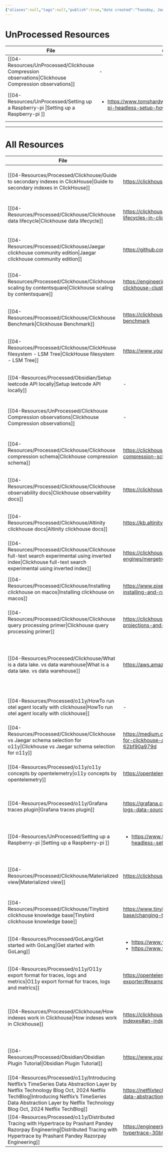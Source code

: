 ```yaml
---
{"aliases":null,"tags":null,"publish":true,"date created":"Tuesday, January 14th 2025, 3:25:42 pm","date modified":"Tuesday, January 14th 2025, 4:54:42 pm","PassFrontmatter":true,"created":"2025-01-14T15:25:42.617+05:30","updated":"2025-01-14T16:54:42.616+05:30"}
---
```



# UnProcessed Resources
| File                                                                                                     | url                                                                                                 | Description | type  | tags                                                                          | Date                       |
| -------------------------------------------------------------------------------------------------------- | --------------------------------------------------------------------------------------------------- | ----------- | ----- | ----------------------------------------------------------------------------- | -------------------------- |
| [[04-Resources/UnProcessed/Clickhouse Compression observations\|Clickhouse Compression observations]] | \-                                                                                                  | \-          | Note  | <ul><li>Database/Clickhouse</li><li>Database/Clickhouse/Compression</li></ul> | 3:25 PM - January 14, 2025 |
| [[04-Resources/UnProcessed/Setting up a Raspberry-pi \|Setting up a Raspberry-pi ]]                   | <ul><li>https://www.tomshardware.com/reviews/raspberry-pi-headless-setup-how-to,6028.html</li></ul> | \-          | Guide | <ul><li>docker</li><li>raspberrypi</li><li>syncthing</li></ul>                | 3:25 PM - January 14, 2025 |

---
# All Resources
| File                                                                                                                                                                                                                                                                  | url                                                                                                                     | Description                                                                                                                                             | type    | tags                                                                                                     | Date                       |
| --------------------------------------------------------------------------------------------------------------------------------------------------------------------------------------------------------------------------------------------------------------------- | ----------------------------------------------------------------------------------------------------------------------- | ------------------------------------------------------------------------------------------------------------------------------------------------------- | ------- | -------------------------------------------------------------------------------------------------------- | -------------------------- |
| [[04-Resources/Processed/Clickhouse/Guide to secondary indexes in ClickHouse\|Guide to secondary indexes in ClickHouse]]                                                                                                                                           | https://clickhouse.com/docs/en/optimize/skipping-indexes                                                                | \-                                                                                                                                                      | Article | \-                                                                                                       | 3:25 PM - January 14, 2025 |
| [[04-Resources/Processed/Clickhouse/Clickhouse data lifecycle\|Clickhouse data lifecycle]]                                                                                                                                                                         | https://clickhouse.com/blog/using-ttl-to-manage-data-lifecycles-in-clickhouse                                           | You can auto move data from hot to cold store based on size                                                                                             | Article | \-                                                                                                       | 3:25 PM - January 14, 2025 |
| [[04-Resources/Processed/Clickhouse/Jaegar clickhouse community edition\|Jaegar clickhouse community edition]]                                                                                                                                                     | https://github.com/jaegertracing/jaeger-clickhouse                                                                      | Jaegar community edition impl of clickhouse can be used as reference                                                                                    | Article | <ul><li>Database/Clickhouse</li><li>O11y/Jaegar</li><li>O11y/Jaegar/RemoteStorage</li><li>grpc</li></ul> | 3:25 PM - January 14, 2025 |
| [[04-Resources/Processed/Clickhouse/Clickhouse scaling by contentsquare\|Clickhouse scaling by contentsquare]]                                                                                                                                                     | https://engineering.contentsquare.com/2022/scaling-out-clickhouse-cluster/                                              | \-                                                                                                                                                      | Article | \-                                                                                                       | 3:25 PM - January 14, 2025 |
| [[04-Resources/Processed/Clickhouse/Clickhouse Benchmark\|Clickhouse Benchmark]]                                                                                                                                                                                   | https://clickhouse.com/docs/en/operations/utilities/clickhouse-benchmark                                                | clickhouse read path benchmarking tool                                                                                                                  | Article | <ul><li>Database/Clickhouse</li><li>Benchmark</li></ul>                                                  | 3:25 PM - January 14, 2025 |
| [[04-Resources/Processed/Clickhouse/ClickHouse filesystem - LSM Tree\|ClickHouse filesystem - LSM Tree]]                                                                                                                                                           | https://www.youtube.com/watch?v=I6jB0nM9SKU                                                                             | \-                                                                                                                                                      | Video   | \-                                                                                                       | 3:25 PM - January 14, 2025 |
| [[04-Resources/Processed/Obsidian/Setup leetcode API locally\|Setup leetcode API locally]]                                                                                                                                                                         | \-                                                                                                                      | How to setup leetcode API locally                                                                                                                       | Guide   | <ul><li>leetcode/setup</li></ul>                                                                         | 3:25 PM - January 14, 2025 |
| [[04-Resources/UnProcessed/Clickhouse Compression observations\|Clickhouse Compression observations]]                                                                                                                                                              | \-                                                                                                                      | \-                                                                                                                                                      | Note    | <ul><li>Database/Clickhouse</li><li>Database/Clickhouse/Compression</li></ul>                            | 3:25 PM - January 14, 2025 |
| [[04-Resources/Processed/Clickhouse/Clickhouse compression schema\|Clickhouse compression schema]]                                                                                                                                                                 | https://clickhouse.com/blog/optimize-clickhouse-codecs-compression-schema                                               | Queries run a lot fasted when data is compressed. Higher CPU utilization is ok as disk reads are more expensive                                         | Article | \-                                                                                                       | 3:25 PM - January 14, 2025 |
| [[04-Resources/Processed/Clickhouse/Clickhouse observability docs\|Clickhouse observability docs]]                                                                                                                                                                 | https://clickhouse.com/docs/en/observability                                                                            | How o11y is done in clickhouse, Engineering blog on how o11y is done with Clickhouse                                                                    | Article | \-                                                                                                       | 3:25 PM - January 14, 2025 |
| [[04-Resources/Processed/Clickhouse/Altinity clickhouse docs\|Altinity clickhouse docs]]                                                                                                                                                                           | https://kb.altinity.com/altinity-kb-schema-design/                                                                      | Master doc for how to run clickhouse at scale                                                                                                           | Article | \-                                                                                                       | 3:25 PM - January 14, 2025 |
| [[04-Resources/Processed/Clickhouse/Clickhouse full-text search experimental using inverted index\|Clickhouse full-text search experimental using inverted index]]                                                                                                 | https://clickhouse.com/docs/en/engines/table-engines/mergetree-family/invertedindexes                                   | Experimental feature that shouldn’t be used in prod                                                                                                     | Article | \-                                                                                                       | 3:25 PM - January 14, 2025 |
| [[04-Resources/Processed/Clickhouse/Installing clickhouse on macos\|Installing clickhouse on macos]]                                                                                                                                                               | https://www.pixelstech.net/article/1676120999-A-guide-on-installing-and-running-Clickhouse-on-macOS                     | \-                                                                                                                                                      | Article | \-                                                                                                       | 3:25 PM - January 14, 2025 |
| [[04-Resources/Processed/Clickhouse/Clickhouse query processing primer\|Clickhouse query processing primer]]                                                                                                                                                       | https://clickhouse.com/blog/clickhouse-faster-queries-with-projections-and-primary-indexes                              | How to write proper queries in ClickHouse                                                                                                               | Article | \-                                                                                                       | 3:25 PM - January 14, 2025 |
| [[04-Resources/Processed/Clickhouse/What is a data lake. vs data warehouse\|What is a data lake. vs data warehouse]]                                                                                                                                               | https://aws.amazon.com/what-is/data-lake/                                                                               | data warehouse stores data in structured / semi structured format so that it can be queried easily. Data lake contains unstructured data and lots of it | Article | \-                                                                                                       | 3:25 PM - January 14, 2025 |
| [[04-Resources/Processed/o11y/HowTo run otel agent locally with clickhouse\|HowTo run otel agent locally with clickhouse]]                                                                                                                                         | \-                                                                                                                      | Otel agent with clickhouse                                                                                                                              | Guide   | <ul><li>Database/Clickhouse</li><li>otel</li><li>docker</li></ul>                                        | 3:25 PM - January 14, 2025 |
| [[04-Resources/Processed/Clickhouse/Clickhouse vs Jaegar schema selection for o11y\|Clickhouse vs Jaegar schema selection for o11y]]                                                                                                                               | https://medium.com/jaegertracing/making-design-decisions-for-clickhouse-as-a-core-storage-backend-in-jaeger-62bf90a979d | Benchmaking default scehmas of clickhouse and jaegar                                                                                                    | Article | \-                                                                                                       | 3:25 PM - January 14, 2025 |
| [[04-Resources/Processed/o11y/o11y concepts by opentelemetry\|o11y concepts by opentelemetry]]                                                                                                                                                                     | https://opentelemetry.io/docs/concepts/                                                                                 | Basic concepts refresher                                                                                                                                | Article | \-                                                                                                       | 3:25 PM - January 14, 2025 |
| [[04-Resources/Processed/o11y/Grafana traces plugin\|Grafana traces plugin]]                                                                                                                                                                                       | https://grafana.com/developers/plugin-tools/tutorials/build-a-logs-data-source-plugin#logs-data-frame-format            | Grafana has an out of the box plugin to query traces, but it needs some specific columns to be present                                                  | Article | \-                                                                                                       | 3:25 PM - January 14, 2025 |
| [[04-Resources/UnProcessed/Setting up a Raspberry-pi \|Setting up a Raspberry-pi ]]                                                                                                                                                                                | <ul><li>https://www.tomshardware.com/reviews/raspberry-pi-headless-setup-how-to,6028.html</li></ul>                     | \-                                                                                                                                                      | Guide   | <ul><li>docker</li><li>raspberrypi</li><li>syncthing</li></ul>                                           | 3:25 PM - January 14, 2025 |
| [[04-Resources/Processed/Clickhouse/Materialized view\|Materialized view]]                                                                                                                                                                                         | https://clickhouse.com/docs/en/materialized-view                                                                        | Materialized views allow users to shift the cost of computation from query time to insert time, resulting in faster SELECT queries.                     | Article | \-                                                                                                       | 3:25 PM - January 14, 2025 |
| [[04-Resources/Processed/Clickhouse/Tinybird clickhouse knowledge base\|Tinybird clickhouse knowledge base]]                                                                                                                                                       | https://www.tinybird.co/clickhouse/knowledge-base/changing-ttls                                                         | Clickhouse Performance related details                                                                                                                  | Article | \-                                                                                                       | 3:25 PM - January 14, 2025 |
| [[04-Resources/Processed/GoLang/Get started with GoLang\|Get started with GoLang]]                                                                                                                                                                                 | <ul><li>https://www.youtube.com/watch?v=yyUHQIec83I</li><li>https://www.youtube.com/watch?v=XCZWyN9ZbEQ</li></ul>       | A Crash course on how to start understanding GoLang                                                                                                     | Video   | <ul><li>go</li><li>ProgrammingLanguages/go</li><li>CrashCourse</li></ul>                                 | 3:25 PM - January 14, 2025 |
| [[04-Resources/Processed/o11y/O11y  export format for traces, logs and metrics\|O11y  export format for traces, logs and metrics]]                                                                                                                                 | https://opentelemetry.io/docs/specs/otel/protocol/file-exporter/#examples                                               | Json format                                                                                                                                             | Article | \-                                                                                                       | 3:25 PM - January 14, 2025 |
| [[04-Resources/Processed/Clickhouse/How indexes work in Clickhouse\|How indexes work in Clickhouse]]                                                                                                                                                               | https://clickhouse.com/docs/en/optimize/sparse-primary-indexes#an-index-design-for-massive-data-scales                  | Guide on how to create indexes in clickhouseExplains where to use indexes / materialized views/ projections and how they work                           | Article | \-                                                                                                       | 3:25 PM - January 14, 2025 |
| [[04-Resources/Processed/Obsidian/Obsidian Plugin Tutorial\|Obsidian Plugin Tutorial]]                                                                                                                                                                             | https://www.youtube.com/watch?v=AgXa03ZxJ88                                                                             | \-                                                                                                                                                      | Video   | <ul><li>Obsidian</li><li>Typescript</li></ul>                                                            | 3:25 PM - January 14, 2025 |
| [[04-Resources/Processed/o11y/Introducing Netflix’s TimeSeries Data Abstraction Layer  by Netflix Technology Blog  Oct, 2024  Netflix TechBlog\|Introducing Netflix’s TimeSeries Data Abstraction Layer  by Netflix Technology Blog  Oct, 2024  Netflix TechBlog]] | https://netflixtechblog.com/introducing-netflix-timeseries-data-abstraction-layer-31552f6326f8                          | How Netflix handles eventstore data. They store it in cassandra                                                                                         | Article | \-                                                                                                       | 3:25 PM - January 14, 2025 |
| [[04-Resources/Processed/o11y/Distributed Tracing with Hypertrace  by Prashant Pandey  Razorpay Engineering\|Distributed Tracing with Hypertrace  by Prashant Pandey  Razorpay Engineering]]                                                                       | https://engineering.razorpay.com/distributed-tracing-with-hypertrace-30b0334d0c0b                                       | How Pinot and hypertrace is used in razorpay                                                                                                            | Article | \-                                                                                                       | 3:25 PM - January 14, 2025 |

